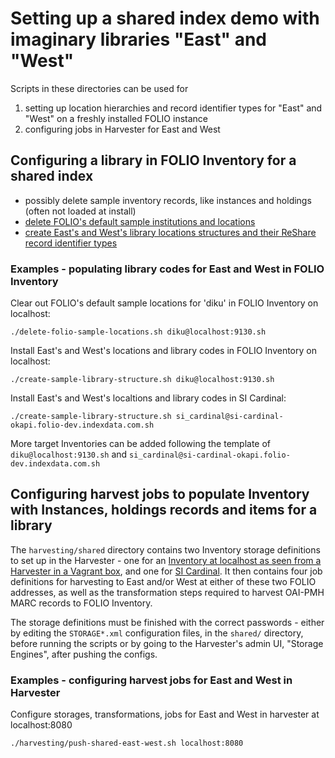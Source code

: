 # Setting up a shared index demo with imaginary libraries "East" and "West"

Scripts in these directories can be used for 
 1) setting up location hierarchies and record identifier types for "East" and "West"  on a freshly installed FOLIO instance
 2) configuring jobs in Harvester for East and West 

## Configuring a library in FOLIO Inventory for a shared index

- possibly delete sample inventory records, like instances and holdings (often not loaded at install)
- [delete FOLIO's default sample institutions and locations](delete-folio-sample-locations.sh)
- [create East's and West's library locations structures and their ReShare record identifier types](create-sample-library-structure.sh)

### Examples - populating library codes for East and West in FOLIO Inventory

Clear out FOLIO's default sample locations for 'diku' in FOLIO Inventory on localhost:

`./delete-folio-sample-locations.sh diku@localhost:9130.sh`

Install East's and West's locations and library codes in FOLIO Inventory on localhost:

`./create-sample-library-structure.sh diku@localhost:9130.sh`

Install East's and West's localtions and library codes in SI Cardinal:

`./create-sample-library-structure.sh si_cardinal@si-cardinal-okapi.folio-dev.indexdata.com.sh`

More target Inventories can be added following the template of `diku@localhost:9130.sh` and `si_cardinal@si-cardinal-okapi.folio-dev.indexdata.com.sh`

## Configuring harvest jobs to populate Inventory with Instances, holdings records and items for a library 

The `harvesting/shared` directory contains two Inventory storage definitions to set up in the Harvester - one for an [Inventory at localhost as seen from a Harvester in a Vagrant box](harvesting/shared/STORAGE-localhost.xml), and one for [SI Cardinal](harvesting/shared/STORAGE-si-cardinal.xml). It then contains four job definitions for harvesting to East and/or West at either of these two FOLIO addresses, as well as the transformation steps required to harvest OAI-PMH MARC records to FOLIO Inventory.  

The storage definitions must be finished with the correct passwords - either by editing the `STORAGE*.xml` configuration files, in the `shared/` directory, before running the scripts or by going to the Harvester's admin UI, "Storage Engines", after pushing the configs. 

### Examples - configuring harvest jobs for East and West in Harvester

Configure storages, transformations, jobs for East and West in harvester at localhost:8080

`./harvesting/push-shared-east-west.sh localhost:8080`

 

